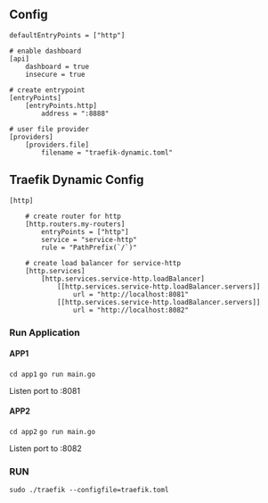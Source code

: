 ## Config
```
defaultEntryPoints = ["http"]

# enable dashboard
[api]
    dashboard = true
    insecure = true

# create entrypoint
[entryPoints]
    [entryPoints.http]
        address = ":8888"

# user file provider
[providers]
    [providers.file]
        filename = "traefik-dynamic.toml"
```

## Traefik Dynamic Config
```
[http]

    # create router for http
    [http.routers.my-routers]
        entryPoints = ["http"]
        service = "service-http"
        rule = "PathPrefix(`/`)"

    # create load balancer for service-http
    [http.services]
        [http.services.service-http.loadBalancer]
            [[http.services.service-http.loadBalancer.servers]]
                url = "http://localhost:8081"
            [[http.services.service-http.loadBalancer.servers]]
                url = "http://localhost:8082"
```

### Run Application
#### APP1
`cd app1`
`go run main.go`

Listen port to :8081

#### APP2
`cd app2`
`go run main.go`

Listen port to :8082

### RUN
`sudo ./traefik --configfile=traefik.toml`
